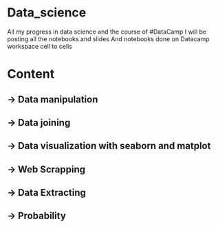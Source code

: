 # Data_science
All my progress in data science and the course of #DataCamp
I will be posting all the notebooks and slides
And notebooks done on Datacamp workspace
cell to cells

# Content
## -> Data manipulation
## -> Data joining 
## -> Data visualization with seaborn and matplot
## -> Web Scrapping
## -> Data Extracting
## -> Probability
